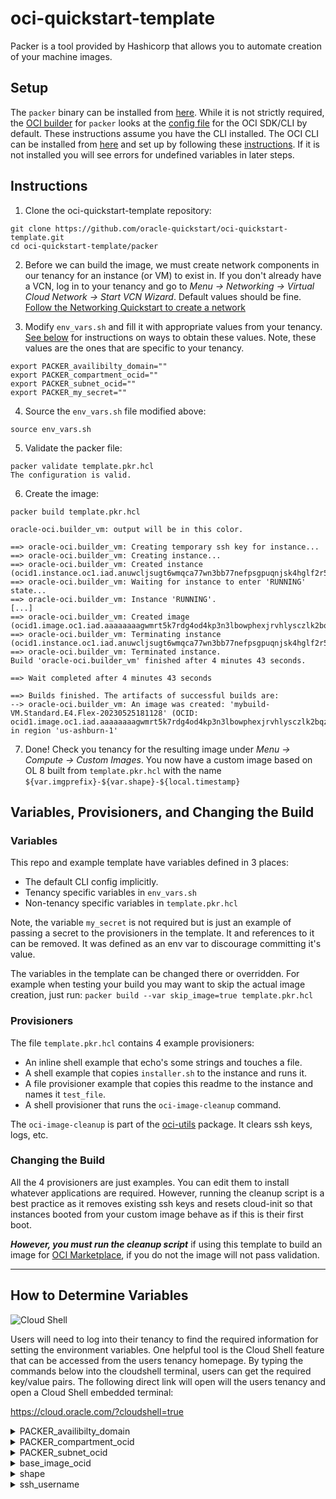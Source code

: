 # oci-quickstart-template
Packer is a tool provided by Hashicorp that allows you to automate creation of your machine images.

## Setup

The `packer` binary can be installed from [here](https://developer.hashicorp.com/packer/tutorials/docker-get-started/get-started-install-cli). While it is not strictly required, the [OCI builder](https://developer.hashicorp.com/packer/plugins/builders/oracle/oci) for `packer` looks at the [config file](https://docs.oracle.com/en-us/iaas/Content/API/Concepts/sdkconfig.htm#SDK_and_CLI_Configuration_File) for the OCI SDK/CLI by default.
These instructions assume you have the CLI installed. The OCI CLI can be installed from [here](https://docs.oracle.com/en-us/iaas/Content/API/SDKDocs/cliinstall.htm)
and set up by following these [instructions](https://docs.oracle.com/en-us/iaas/Content/API/SDKDocs/cliinstall.htm#configfile).
If it is not installed you will see errors for undefined variables in later steps.


## Instructions
1. Clone the oci-quickstart-template repository:
```
git clone https://github.com/oracle-quickstart/oci-quickstart-template.git
cd oci-quickstart-template/packer
```
2. Before we can build the image, we must create network components in our tenancy
for an instance (or VM) to exist in. If you don't already have a VCN, log in to your tenancy and go to *Menu -> Networking -> Virtual Cloud Network -> Start VCN Wizard*. Default values should be fine.
[Follow the Networking Quickstart to create a network](https://docs.cloud.oracle.com/en-us/iaas/Content/Network/Tasks/quickstartnetworking.htm)

3. Modify `env_vars.sh` and fill it with appropriate values from your tenancy. [See below](#how-to-determine-variables) for instructions on ways to obtain these values. Note, these
values are the ones that are specific to your tenancy.
```
export PACKER_availibilty_domain=""
export PACKER_compartment_ocid=""
export PACKER_subnet_ocid=""
export PACKER_my_secret=""
```
4. Source the ```env_vars.sh``` file modified above:
```
source env_vars.sh
```

5. Validate the packer file:
```
packer validate template.pkr.hcl
The configuration is valid.
```

6. Create the image:
```
packer build template.pkr.hcl   

oracle-oci.builder_vm: output will be in this color.

==> oracle-oci.builder_vm: Creating temporary ssh key for instance...
==> oracle-oci.builder_vm: Creating instance...
==> oracle-oci.builder_vm: Created instance (ocid1.instance.oc1.iad.anuwcljsugt6wmqca77wn3bb77nefpsgpuqnjsk4hglf2r563ymxeg4hfdbq).
==> oracle-oci.builder_vm: Waiting for instance to enter 'RUNNING' state...
==> oracle-oci.builder_vm: Instance 'RUNNING'.
[...]
==> oracle-oci.builder_vm: Created image (ocid1.image.oc1.iad.aaaaaaaagwmrt5k7rdg4od4kp3n3lbowphexjrvhlysczlk2bqzjcrtmaidq).
==> oracle-oci.builder_vm: Terminating instance (ocid1.instance.oc1.iad.anuwcljsugt6wmqca77wn3bb77nefpsgpuqnjsk4hglf2r563ymxeg4hfdbq)...
==> oracle-oci.builder_vm: Terminated instance.
Build 'oracle-oci.builder_vm' finished after 4 minutes 43 seconds.

==> Wait completed after 4 minutes 43 seconds

==> Builds finished. The artifacts of successful builds are:
--> oracle-oci.builder_vm: An image was created: 'mybuild-VM.Standard.E4.Flex-20230525181128' (OCID: ocid1.image.oc1.iad.aaaaaaaagwmrt5k7rdg4od4kp3n3lbowphexjrvhlysczlk2bqzjcrtmaidq) in region 'us-ashburn-1'
```

7. Done! Check you tenancy for the resulting image under *Menu -> Compute -> Custom Images*.
You now have a custom image based on OL 8 built from `template.pkr.hcl` with the
name `${var.imgprefix}-${var.shape}-${local.timestamp}`


## Variables, Provisioners, and Changing the Build

### Variables
This repo and example template have variables defined in 3 places:
  - The default CLI config implicitly.
  - Tenancy specific variables in `env_vars.sh`
  - Non-tenancy specific variables in `template.pkr.hcl`

Note, the variable `my_secret` is not required but is just an example of passing
a secret to the provisioners in the template. It and references to it can be removed. It was defined as an env var to discourage committing it's value.

The variables in the template can be changed there or overridden. For example when
testing your build you may want to skip the actual image creation, just run:
`packer build --var skip_image=true template.pkr.hcl`

### Provisioners
The file `template.pkr.hcl` contains 4 example provisioners:
 - An inline shell example that echo's some strings and touches a file.
 - A shell example that copies `installer.sh` to the instance and runs it.
 - A file provisioner example that copies this readme to the instance and names it `test_file`.
 - A shell provisioner that runs the `oci-image-cleanup` command.

The `oci-image-cleanup` is part of the [oci-utils](https://github.com/oracle/oci-utils)
package. It clears ssh keys, logs, etc.

### Changing the Build

All the 4 provisioners are just examples. You can edit them to install whatever applications are required. However, running the cleanup script is a best practice as it removes existing ssh keys and resets cloud-init so that instances booted from your custom image behave as if this is their first boot.

_**However, you must run the cleanup script**_ if using this template to build an image for [OCI Marketplace](https://docs.oracle.com/en-us/iaas/Content/partner-portal/partner-portal_gs-what_s_oracle_cloud_marketplace_partner_portal.htm), if you do not the image will not pass validation.

---

## How to Determine Variables

![Cloud Shell](images/cloudshell.png)

Users will need to log into their tenancy to find the required information for setting the environment variables. One helpful tool is the Cloud Shell feature that can be accessed from the users tenancy homepage. By typing the commands below into the cloudshell terminal, users can get the required key/value pairs. The following direct link will open will the users tenancy and open a Cloud Shell embedded terminal:

  https://cloud.oracle.com/?cloudshell=true

<details><summary>PACKER_availibilty_domain</summary><p>

The list of Availibility Domains available to a tenancy can be obtained using the following command:
```
$> oci iam availability-domain list | jq -r '.data[].name'
IYfK:US-ASHBURN-AD-1
IYfK:US-ASHBURN-AD-2
IYfK:US-ASHBURN-AD-3
```
</p></details>


<details><summary>PACKER_compartment_ocid</summary><p>

The list of Compartment names and corresponding ocids available to a tenancy can be listed using the following command:
```
$> oci iam compartment list |  jq -r '.data[] | .name + " = " + .id'
TestCompartment = ocid1.compartment.oc1..aaaaaaaay6xopmxqb6oz52m3hdcinhknyagicj6764xx2cotffzpvolhwcsq
```
See the [Compartments](https://cloud.oracle.com/identity/compartments) page for a list of compartments in this tenancy. Click "Create Compartment" or click an existing Compartment to get the ocid.

![ScreenShot](images/comp_ocid.png)

</p></details>

<details><summary>PACKER_subnet_ocid</summary><p>

See the Virtual Cloud Networks page for a list of networks in this tenancy. Click "Networking Quickstart" or click an existing network to get the ocid.

*IMPORTANT: The ocid MUST be for the Public Subnet*

![ScreenShot](images/public_network.png)

</p></details>


<details><summary>base_image_ocid</summary>
<p>

The list of platform image names and corresponding ocids available to a tenancy can be listed using the following command:
```
$> oci compute image list -c <insert_compartment_ocid_here> | jq -r '.data[] | ."display-name" + " = " + ."id"'
Windows-Server-2016-Standard-Edition-VM-Gen2-2020.03.16-0 = ocid1.image.oc1.iad.aaaaaaaaafrffa5esbcbcmkqappz37wjkrwh4uzpcmuixx4bcnyi4ljqmeya
Oracle-Linux-7.7-2020.03.23-0 = ocid1.image.oc1.iad.aaaaaaaa6tp7lhyrcokdtf7vrbmxyp2pctgg4uxvt4jz4vc47qoc2ec4anha
Canonical-Ubuntu-18.04-2020.03.17-0 = ocid1.image.oc1.iad.aaaaaaaa7bcrfylytqnbsqcd6jwhp2o4m6wj4lxufo3bmijnkdbfr37wu6oa
[...]
```
A complete list of Base Images available within OCI can be seen on the [OCI All Image Families](https://docs.cloud.oracle.com/en-us/iaas/images/) page. (Click under "Read More" to get the Image ocid for a particular Image and Region.)
</p>
</details>


<details><summary>shape</summary><p>

The list of Compute Shapes available to a tenancy can be listed using the following command:
```
$> oci compute shape list -c <insert_compartment_ocid_here> | jq -r '.data[].shape'
VM.Standard2.1
VM.Standard2.2
[...]
```
The list of available Compute Shapes is determined by the Service Limits of the tenancy. See the Tenancy Details page under *Service Limits -> + Compute* for the list of Compute Shapes available to your tenancy. Additional Compute Shapes can be requested by clicking the "Request a service limit increase" link on the *Tenanacy Details* page.

The complete list of Compute Shapes available within OCI can also be seen on the [OCI Compute Shapes](https://docs.cloud.oracle.com/en-us/iaas/Content/Compute/References/computeshapes.htm) listings page.
</p></details>




<details><summary>ssh_username</summary><p>

Oracle Linux ssh user is ```opc```

CentOS ssh user is ```opc```

Ubuntu ssh user is ```ubuntu```
</p></details>
